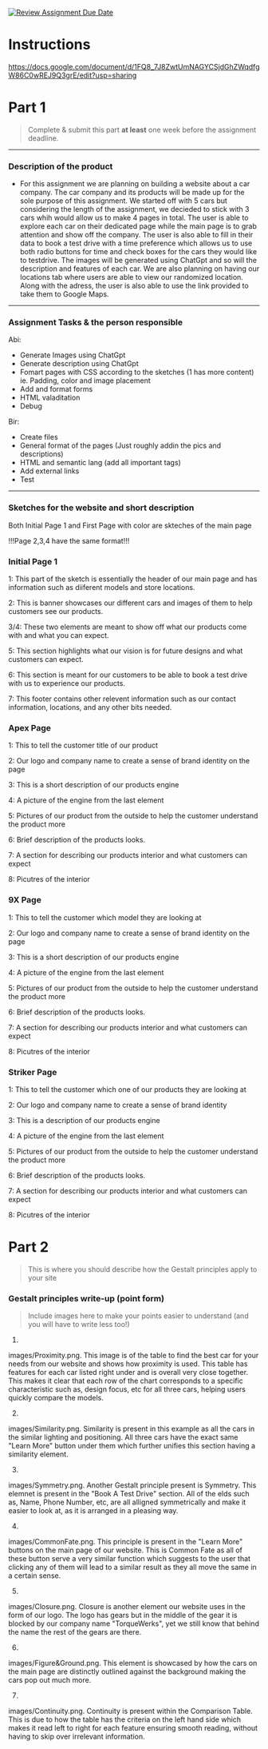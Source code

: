 [![Review Assignment Due Date](https://classroom.github.com/assets/deadline-readme-button-22041afd0340ce965d47ae6ef1cefeee28c7c493a6346c4f15d667ab976d596c.svg)](https://classroom.github.com/a/LO5PCc12)
# Instructions

https://docs.google.com/document/d/1FQ8_7J8ZwtUmNAGYCSjdGhZWqdfgW86C0wREJ9Q3grE/edit?usp=sharing

# Part 1
> Complete & submit this part **at least** one week before the assignment deadline.
---------------------------------------------------------------------------------------------------------------------------------------------------------------------------------------------------------------------------------------------------------------------------
### Description of the product
 - For this assignment we are planning on building a website about a car company. The car company and its products will be made up for the sole purpose of this assignment. We started off with 5 cars but considering the length of the assignment, we decieded to stick with 3 cars whih would allow us to make 4 pages in total. The user is able to explore each car on their dedicated page while the main page is to grab attention and show off the company. The user is also able to fill in their data to book a test drive with a time preference which allows us to use both radio buttons for time and check boxes for the cars they would like to testdrive. The images will be generated using ChatGpt and so will the description and features of each car. We are also planning on having our locations tab where users are able to view our randomized location. Along with the adress, the user is also able to use the link provided to take them to Google Maps. 
---------------------------------------------------------------------------------------------------------------------------------------------------------------------------------------------------------------------------------------------------------------------------
### Assignment Tasks & the person responsible
Abi:
 - Generate Images using ChatGpt
 - Generate description using ChatGpt
 - Fomart pages with CSS according to the sketches (1 has more content) ie. Padding, color and image placement
 - Add and format forms
 - HTML valaditation
 - Debug

Bir:
 - Create files
 - General format of the pages (Just roughly addin the pics and descriptions)
 - HTML and semantic lang (add all important tags)
 - Add external links
 - Test 
---------------------------------------------------------------------------------------------------------------------------------------------------------------------------------------------------------------------------------------------------------------------------
### Sketches for the website and short description
Both Initial Page 1 and First Page with color are skteches of the main page

!!!Page 2,3,4 have the same format!!!
### Initial Page 1

 1:  This part of the sketch is essentially the header of our main page and has information such as diiferent models and store locations.

 2: This is banner showcases our different cars and images of them to help customers see our products.

 3/4: These two elements are meant to show off what our products come with and what you can expect.

 5: This section highlights what our vision is for future designs and what customers can expect.

 6: This section is meant for our customers to be able to book a test drive with us to experience our products.

 7: This footer contains other relevent information such as our contact information, locations, and any other bits needed.

### Apex Page

 1: This to tell the customer title of our product

 2: Our logo and company name to create a sense of brand identity on the page

 3: This is a short description of our products engine

 4: A picture of the engine from the last element 

 5: Pictures of our product from the outside to help the customer understand the product more

 6: Brief description of the products looks.

 7: A section for describing our products interior and what customers can expect

 8: Picutres of the interior

### 9X Page 

 1: This to tell the customer which model they are looking at

 2: Our logo and company name to create a sense of brand identity on the page

 3: This is a short description of our products engine

 4: A picture of the engine from the last element 

 5: Pictures of our product from the outside to help the customer understand the product more

 6: Brief description of the products looks.

 7: A section for describing our products interior and what customers can expect

 8: Picutres of the interior

### Striker Page

 1: This to tell the customer which one of our products they are looking at

 2: Our logo and company name to create a sense of brand identity 

 3: This is a description of our products engine

 4: A picture of the engine from the last element 

 5: Pictures of our product from the outside to help the customer understand the product more

 6: Brief description of the products looks.

 7: A section for describing our products interior and what customers can expect

 8: Picutres of the interior

# Part 2
> This is where you should describe how the Gestalt principles apply to your site

### Gestalt principles write-up (point form)
> Include images here to make your points easier to understand (and you will have to write less too!)

1.
images/Proximity.png. This image is of the table to find the best car for your needs from our website and shows how proximity is used. This table has features for each car listed right under and is overall very close together. This makes it clear that each row of the chart corresponds to a specific characteristic such as, design focus, etc for all three cars, helping users quickly compare the models.

2.
images/Similarity.png. Similarity is present in this example as all the cars in the similar lighting and positioning. All three cars have the exact same "Learn More" button under them which further unifies this section having a similarity element.

3.
images/Symmetry.png. Another Gestalt principle present is Symmetry. This elemnet is present in the "Book A Test Drive" section. All of the elds such as, Name, Phone Number, etc, are all alligned symmetrically and make it easier to look at, as it is arranged in a pleasing way.

4.
images/CommonFate.png. This principle is present in the "Learn More" buttons on the main page of our website. This is Common Fate as all of these button serve a very similar function which suggests to the user that clicking any of them will lead to a similar result as they all move the same in a certain sense.

5.
images/Closure.png. Closure is another element our website uses in the form of our logo. The logo has gears but in the middle of the gear it is blocked by our company name "TorqueWerks", yet we still know that behind the name the rest of the gears are there. 

6.
images/Figure&Ground.png. This element is showcased by how the cars on the main page are distinctly outlined against the background making the cars pop out much more.

7.
images/Continuity.png. Continuity is present within the Comparison Table. This is due to how the table has the criteria on the left hand side which makes it read left to right for each feature ensuring smooth reading, without having to skip over irrelevant information.
